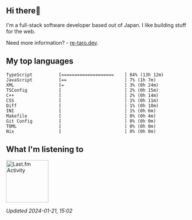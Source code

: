 <!-- deno-fmt-ignore-file -->
## Hi there👋

I'm a full-stack software developer based out of Japan. I like building stuff for the web.

Need more information? - [re-taro.dev](https://re-taro.dev).



## My top languages

```
TypeScript          [====================    ] 84% (13h 12m)
JavaScript          [==                      ] 7% (1h 7m)
XML                 [=                       ] 3% (0h 24m)
TSConfig            [                        ] 2% (0h 15m)
C++                 [                        ] 2% (0h 14m)
CSS                 [                        ] 1% (0h 11m)
Diff                [                        ] 1% (0h 10m)
INI                 [                        ] 1% (0h 6m)
Makefile            [                        ] 0% (0h 4m)
Git Config          [                        ] 0% (0h 0m)
TOML                [                        ] 0% (0h 0m)
Nix                 [                        ] 0% (0h 0m)
```


## What I'm listening to


<a href="https://github.com/kiosion/toru">
  <picture>
    <source media="(prefers-color-scheme: dark)" srcset="https://toru.kio.dev/api/v1/re-taro?blur&border_width=0&border_radius=26&theme=nord">
    <source media="(prefers-color-scheme: light)" srcset="https://toru.kio.dev/api/v1/re-taro?blur&border_width=0&border_radius=26&theme=light">
    <img alt="Last.fm Activity" src="https://toru.kio.dev/api/v1/re-taro?blur&border_width=0&border_radius=26" height="115" />
  </picture>
</a>

<br />

_Updated 2024-01-21, 15:02_
